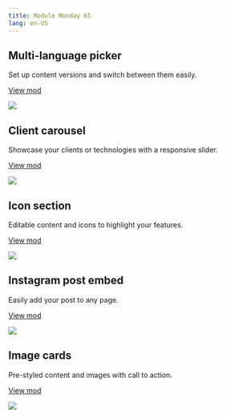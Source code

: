 ```yaml
---
title: Module Monday 65
lang: en-US
---
```


## Multi-language picker

Set up content versions and switch between them easily.

<a class="btn btn-sm" href="https://anymod.com/mod/language-picker-kdamrb?preview=true">View mod</a>

<a href="https://anymod.com/mod/language-picker-kdamrb?preview=true">
  <img src="https://res.cloudinary.com/component/image/upload/v1574466004/multilanguage_aucfqp.gif"/>
</a>

## Client carousel

Showcase your clients or technologies with a responsive slider.

<a class="btn btn-sm" href="https://anymod.com/mod/client-carousel-ordkao?preview=true">View mod</a>

<a href="https://anymod.com/mod/client-carousel-ordkao?preview=true">
  <img src="https://res.cloudinary.com/component/image/upload/v1574466004/carousel_puxarg.gif"/>
</a>

## Icon section

Editable content and icons to highlight your features.

<a class="btn btn-sm" href="https://anymod.com/mod/icon-section-ordonr?preview=true">View mod</a>

<a href="https://anymod.com/mod/icon-section-ordonr?preview=true">
  <img src="https://res.cloudinary.com/component/image/upload/v1574466003/icon-section_bofdzx.png"/>
</a>

## Instagram post embed

Easily add your post to any page.

<a class="btn btn-sm" href="https://anymod.com/mod/instagram-post-embed-orlmm?preview=true&lorem=true">View mod</a>

<a href="https://anymod.com/mod/instagram-post-embed-orlmm?preview=true&lorem=true">
  <img src="https://res.cloudinary.com/component/image/upload/v1574466007/instagram_ia0tte.gif"/>
</a>

## Image cards

Pre-styled content and images with call to action.

<a class="btn btn-sm" href="https://anymod.com/mod/image-cards-with-link-and-cta-button-raoldr?preview=true">View mod</a>

<a href="https://anymod.com/mod/image-cards-with-link-and-cta-button-raoldr?preview=true">
  <img src="https://res.cloudinary.com/component/image/upload/v1574466004/image-cards_kbodpt.png"/>
</a>

